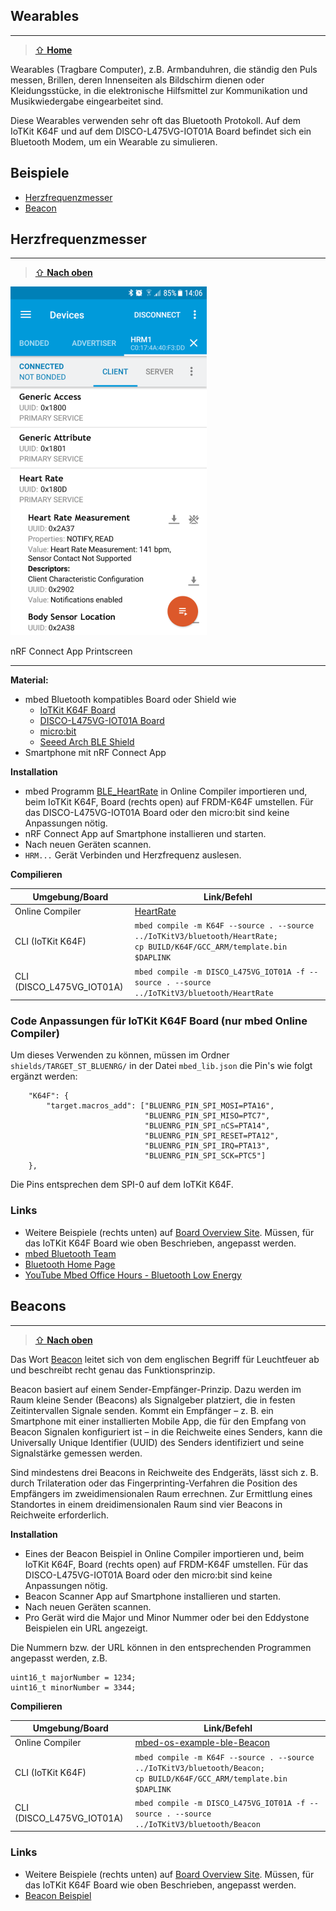 ## Wearables
***

> [⇧ **Home**](../README.md)

Wearables (Tragbare Computer), z.B. Armbanduhren, die ständig den Puls messen, Brillen, deren Innenseiten als Bildschirm dienen oder Kleidungsstücke, in die elektronische Hilfsmittel zur Kommunikation und Musikwiedergabe eingearbeitet sind.

Diese Wearables verwenden sehr oft das Bluetooth Protokoll. Auf dem IoTKit K64F und auf dem DISCO-L475VG-IOT01A Board befindet sich ein Bluetooth Modem, um ein Wearable zu simulieren.

## Beispiele

* [Herzfrequenzmesser](#herzfrequenzmesser)
* [Beacon](#beacons)

## Herzfrequenzmesser
***

> [⇧ **Nach oben**](#beispiele)

![](../images/BLEHeartRate.png)

nRF Connect App Printscreen

- - -

**Material:**
* mbed Bluetooth kompatibles Board oder Shield wie
    * [IoTKit K64F Board](git@github.com:mc-b/IoTKitV3.git)
    * [DISCO-L475VG-IOT01A Board](https://os.mbed.com/platforms/ST-Discovery-L475E-IOT01A/)
    * [micro:bit](https://os.mbed.com/platforms/Microbit/)
    * [Seeed Arch BLE Shield](https://os.mbed.com/platforms/Seeed-Arch-BLE/)
* Smartphone mit nRF Connect App

**Installation**

* mbed Programm [BLE_HeartRate](https://os.mbed.com/teams/ST/code/mbed-os-example-ble-HeartRate/) in Online Compiler importieren und, beim IoTKit K64F, Board (rechts open) auf FRDM-K64F umstellen. Für das DISCO-L475VG-IOT01A Board oder den micro:bit sind keine Anpassungen nötig.
* nRF Connect App auf Smartphone installieren und starten.
* Nach neuen Geräten scannen.
* `HRM...` Gerät Verbinden und Herzfrequenz auslesen. 

**Compilieren**

| Umgebung/Board    | Link/Befehl                      |
| ----------------- | -------------------------------- |
| Online Compiler           | [HeartRate](https://os.mbed.com/teams/ST/code/mbed-os-example-ble-HeartRate/)  |
| CLI (IoTKit K64F) | `mbed compile -m K64F --source . --source ../IoTKitV3/bluetooth/HeartRate; ` <br> `cp BUILD/K64F/GCC_ARM/template.bin $DAPLINK` |
| CLI (DISCO_L475VG_IOT01A) | `mbed compile -m DISCO_L475VG_IOT01A -f --source . --source ../IoTKitV3/bluetooth/HeartRate` |

### Code Anpassungen für IoTKit K64F Board (nur mbed Online Compiler)

Um dieses Verwenden zu können, müssen im Ordner `shields/TARGET_ST_BLUENRG/` in der Datei `mbed_lib.json` die Pin's wie folgt ergänzt werden:

        "K64F": {
            "target.macros_add": ["BLUENRG_PIN_SPI_MOSI=PTA16",
                                  "BLUENRG_PIN_SPI_MISO=PTC7",
                                  "BLUENRG_PIN_SPI_nCS=PTA14",
                                  "BLUENRG_PIN_SPI_RESET=PTA12",
                                  "BLUENRG_PIN_SPI_IRQ=PTA13",
                                  "BLUENRG_PIN_SPI_SCK=PTC5"]            
        },

Die Pins entsprechen dem SPI-0 auf dem IoTKit K64F.

### Links

* Weitere Beispiele (rechts unten) auf [Board Overview Site](https://os.mbed.com/platforms/ST-Discovery-L475E-IOT01A/). Müssen, für das IoTKit K64F Board wie oben Beschrieben, angepasst werden.
* [mbed Bluetooth Team](https://os.mbed.com/teams/Bluetooth-Low-Energy/)
* [Bluetooth Home Page](https://www.bluetooth.com/)
* [YouTube Mbed Office Hours - Bluetooth Low Energy](https://www.youtube.com/watch?v=j5RJ6UfkylA)

## Beacons
***

> [⇧ **Nach oben**](#beispiele)


Das Wort [Beacon](https://de.wikipedia.org/wiki/IBeacon) leitet sich von dem englischen Begriff für Leuchtfeuer ab und beschreibt recht genau das Funktionsprinzip. 

Beacon basiert auf einem Sender-Empfänger-Prinzip. Dazu werden im Raum kleine Sender (Beacons) als Signalgeber platziert, die in festen Zeitintervallen Signale senden. Kommt ein Empfänger – z. B. ein Smartphone mit einer installierten Mobile App, die für den Empfang von Beacon Signalen konfiguriert ist – in die Reichweite eines Senders, kann die Universally Unique Identifier (UUID) des Senders identifiziert und seine Signalstärke gemessen werden. 

Sind mindestens drei Beacons in Reichweite des Endgeräts, lässt sich z. B. durch Trilateration oder das Fingerprinting-Verfahren die Position des Empfängers im zweidimensionalen Raum errechnen. Zur Ermittlung eines Standortes in einem dreidimensionalen Raum sind vier Beacons in Reichweite erforderlich.

**Installation**

* Eines der Beacon Beispiel in Online Compiler importieren und, beim IoTKit K64F, Board (rechts open) auf FRDM-K64F umstellen. Für das DISCO-L475VG-IOT01A Board oder den micro:bit sind keine Anpassungen nötig.
* Beacon Scanner App auf Smartphone installieren und starten.
* Nach neuen Geräten scannen.
* Pro Gerät wird die Major und Minor Nummer oder bei den Eddystone Beispielen ein URL angezeigt.

Die Nummern bzw. der URL können in den entsprechenden Programmen angepasst werden, z.B. 
  
    uint16_t majorNumber = 1234;
    uint16_t minorNumber = 3344;

**Compilieren**

| Umgebung/Board    | Link/Befehl                      |
| ----------------- | -------------------------------- |
| Online Compiler           | [mbed-os-example-ble-Beacon](https://os.mbed.com/teams/ST/code/mbed-os-example-ble-Beacon/)  |
| CLI (IoTKit K64F) | `mbed compile -m K64F --source . --source ../IoTKitV3/bluetooth/Beacon; ` <br> `cp BUILD/K64F/GCC_ARM/template.bin $DAPLINK` |
| CLI (DISCO_L475VG_IOT01A) | `mbed compile -m DISCO_L475VG_IOT01A -f --source . --source ../IoTKitV3/bluetooth/Beacon` |

### Links

* Weitere Beispiele (rechts unten) auf [Board Overview Site](https://os.mbed.com/platforms/ST-Discovery-L475E-IOT01A/). Müssen, für das IoTKit K64F Board wie oben Beschrieben, angepasst werden.
* [Beacon Beispiel](Beacon/)


